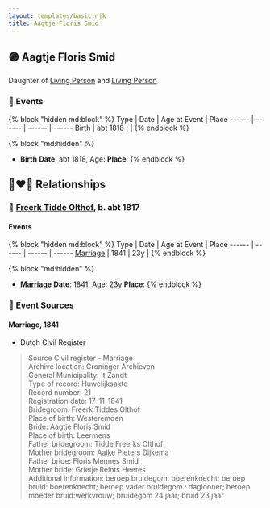 ```yaml
---
layout: templates/basic.njk
title: Aagtje Floris Smid
---
```

## 🟣 Aagtje Floris Smid

Daughter of [Living Person](/people/4/45597600) and [Living Person](/people/8/87985942)

### 📆 Events

{% block "hidden md:block" %}
Type | Date | Age at Event | Place
------ | ------ | ------ | ------
Birth | abt 1818 |  |
{% endblock %}

{% block "md:hidden" %}
- **Birth**
**Date**: abt 1818, Age:
**Place**:
{% endblock %}

## 👩‍❤️‍👨 Relationships

### 🔵 [Freerk Tidde Olthof](/people/1/17887459), b. abt 1817

#### Events

{% block "hidden md:block" %}
Type | Date | Age at Event | Place
------ | ------ | ------ | ------
[Marriage](#event-family-0-event-0) | 1841 | 23y |
{% endblock %}

{% block "md:hidden" %}
- **[Marriage](#event-family-0-event-0)**
**Date**: 1841, Age: 23y
**Place**:
{% endblock %}

### 📰 Event Sources

#### <a id="event-family-0-event-0"></a> Marriage, 1841
* Dutch Civil Register
>   
  > Source Civil register - Marriage  
  > Archive location: Groninger Archieven  
  > General Municipality: 't Zandt  
  > Type of record: Huwelijksakte  
  > Record number: 21  
  > Registration date: 17-11-1841  
  > Bridegroom: Freerk Tiddes Olthof  
  > Place of birth: Westeremden  
  > Bride: Aagtje Floris Smid  
  > Place of birth: Leermens  
  > Father bridegroom: Tidde Freerks Olthof  
  > Mother bridegroom: Aalke Pieters Dijkema  
  > Father bride: Floris Mennes Smid  
  > Mother bride: Grietje Reints Heeres  
  > Additional information: beroep bruidegom: boerenknecht; beroep bruid: boerenknecht; beroep vader bruidegom.: daglooner; beroep moeder bruid:werkvrouw; bruidegom 24 jaar; bruid 23 jaar